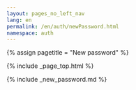 ```yaml
---
layout: pages_no_left_nav
lang: en
permalink: /en/auth/newPassword.html
namespace: auth
---
```


{% assign pagetitle = "New password" %}

{% include _page_top.html %}

<body>
{% include _new_password.md %}
<script src="https://code.jquery.com/jquery-3.3.1.min.js" integrity="sha384-tsQFqpEReu7ZLhBV2VZlAu7zcOV+rXbYlF2cqB8txI/8aZajjp4Bqd+V6D5IgvKT" crossorigin="anonymous"></script>
<script type="text/javascript" src="/js/cadc.passwordresetrequest.js"></script>
</body>
